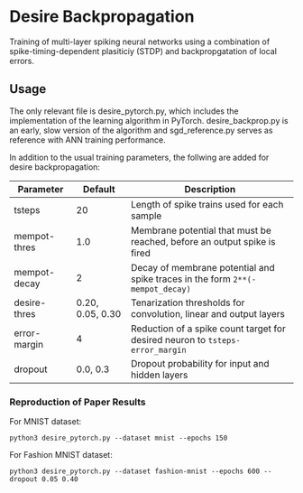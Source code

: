 # Desire Backpropagation
Training of multi-layer spiking neural networks using a combination of spike-timing-dependent plasiticiy (STDP) and backpropgatation of local errors.


## Usage
The only relevant file is desire\_pytorch.py, which includes the implementation of the learning algorithm in PyTorch. desire\_backprop.py is an early, slow version of the algorithm and sgd\_reference.py serves as reference with ANN training performance.

In addition to the usual training parameters, the follwing are added for desire backpropagation:

| Parameter    | Default          | Description                                                                     |
| ------------ | ---------------- | ------------------------------------------------------------------------------- |
| tsteps       | 20               | Length of spike trains used for each sample                                     |
| mempot-thres | 1.0              | Membrane potential that must be reached, before an output spike is fired        |
| mempot-decay | 2                | Decay of membrane potential and spike traces in the form `2**(-mempot_decay)`   |
| desire-thres | 0.20, 0.05, 0.30 | Tenarization thresholds for convolution, linear and output layers               |
| error-margin | 4                | Reduction of a spike count target for desired neuron to `tsteps-error_margin` |
| dropout      | 0.0, 0.3         | Dropout probability for input and hidden layers                                 |


### Reproduction of Paper Results
For MNIST dataset:
```
python3 desire_pytorch.py --dataset mnist --epochs 150
```

For Fashion MNIST dataset:
```
python3 desire_pytorch.py --dataset fashion-mnist --epochs 600 --dropout 0.05 0.40
```
